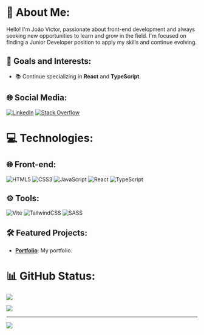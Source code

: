 # 💫 About Me:
Hello! I'm João Victor, passionate about front-end development and always seeking new opportunities to learn and grow in the field. I'm focused on finding a Junior Developer position to apply my skills and continue evolving.

## 🚀 Goals and Interests:
- 📚 Continue specializing in **React** and **TypeScript**.

## 🌐 Social Media:
[![LinkedIn](https://img.shields.io/badge/LinkedIn-%230077B5.svg?style=for-the-badge&logo=linkedin&logoColor=white)](https://www.linkedin.com/in/devjoaocarvalho/) [![Stack Overflow](https://img.shields.io/badge/-Stackoverflow-FE7A16?style=for-the-badge&logo=stack-overflow&logoColor=white)](https://stackoverflow.com/users/22921807)

# 💻 Technologies:
## 🌐 Front-end:
![HTML5](https://img.shields.io/badge/html5-%23E34F26.svg?style=for-the-badge&logo=html5&logoColor=white) ![CSS3](https://img.shields.io/badge/css3-%231572B6.svg?style=for-the-badge&logo=css3&logoColor=white) ![JavaScript](https://img.shields.io/badge/javascript-%23323330.svg?style=for-the-badge&logo=javascript&logoColor=%23F7DF1E) ![React](https://img.shields.io/badge/react-%2320232a.svg?style=for-the-badge&logo=react&logoColor=%2361DAFB) ![TypeScript](https://img.shields.io/badge/typescript-%23007ACC.svg?style=for-the-badge&logo=typescript&logoColor=white)

## ⚙️ Tools:
![Vite](https://img.shields.io/badge/vite-%23646CFF.svg?style=for-the-badge&logo=vite&logoColor=white) ![TailwindCSS](https://img.shields.io/badge/tailwindcss-%2338B2AC.svg?style=for-the-badge&logo=tailwind-css&logoColor=white) ![SASS](https://img.shields.io/badge/SASS-hotpink.svg?style=for-the-badge&logo=SASS&logoColor=white)

## 🛠️ Featured Projects:
- **[Portfolio](https://joaovictor-eight.vercel.app/)**: My portfolio.

# 📊 GitHub Status:
![](https://github-readme-stats.vercel.app/api?username=0Carvalh0&theme=tokyonight&hide_border=false&include_all_commits=false&count_private=true)<br/>
<!--![](https://github-readme-streak-stats.herokuapp.com/?user=0Carvalh0&theme=tokyonight&hide_border=false)<br/>-->
![](https://github-readme-stats.vercel.app/api/top-langs/?username=0Carvalh0&theme=tokyonight&hide_border=false&include_all_commits=false&count_private=true&layout=compact)

---
[![](https://visitcount.itsvg.in/api?id=0Carvalh0&icon=0&color=6)](https://visitcount.itsvg.in)
